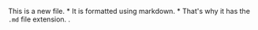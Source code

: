 This is a new file. * It is formatted using markdown. * That's why it has the `.md` file extension.
.
